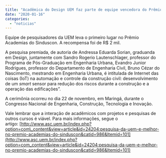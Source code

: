 ```yaml
---
title: "Acadêmica do Design UEM faz parte de equipe vencedora do Prêmio Academias do Sinduscon"
date: "2020-01-16"
categories: 
  - "noticias"
---
```


Equipe de pesquisadores da UEM leva o primeiro lugar no Prêmio Academias do Sinduscon. A recompensa foi de R$ 2 mil.

A pesquisa premiada, de autoria de Andressa Eduarda Sorian, graduanda em Design, juntamente com Sandro Rogerio Lautenschlager, professor do Programa de Pós-Graduação em Engenharia Urbana, Evandro Junior Rodrigues, professor do Departamento de Engenharia Civil, Bruno Cézar do Nascimento, mestrando em Engenharia Urbana, é intitulada de Internet das coisas (IoT) na automação e controle da construção civil: desenvolvimento de um _smart_ sensor para redução dos riscos durante a construção e a operação das edificações”.

A cerimônia ocorreu no dia 22 de novembro, em Maringá, durante o Congresso Nacional de Engenharia, Construção, Tecnologia e Inovação.

Vale lembrar que a interação de acadêmicos com projetos e pesquisas de outros cursos é viável. Para mais informações, segue o artigo: [http://www.asc.uem.br/index.php?option=com\_content&view=article&id=24204:pesquisa-da-uem-e-melhor-no-premio-academias-do-sinduscon&catid=986&Itemid=101](http://www.asc.uem.br/index.php?option=com_content&view=article&id=24204:pesquisa-da-uem-e-melhor-no-premio-academias-do-sinduscon&catid=986&Itemid=101)

